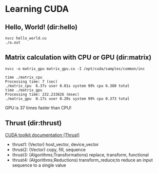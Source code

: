 # Learning CUDA

## Hello, World! (dir:hello)
~~~
nvcc hello_world.cu
./a.out
~~~

## Matrix calculation with CPU or GPU (dir:matrix)
~~~
nvcc -o matrix_gpu matrix_gpu.cu -I /opt/cuda/samples/common/inc
~~~

~~~
time ./matrix_cpu 
Processing time: 7 (sec)
./matrix_cpu  6.37s user 0.01s system 99% cpu 6.380 total
time ./matrix_gpu 
Processing time: 232.233826 (msec)
./matrix_gpu  0.17s user 0.20s system 99% cpu 0.373 total
~~~

GPU is 37 times faster than CPU!

## Thrust (dir:thrust)
[CUDA toolkit documentation (Thrust)](http://docs.nvidia.com/cuda/thrust/index.html)

* thrust1: (Vector) host_vector, device_vector
* thrust2: (Vector) copy, fill, sequence
* thrust3: (Algorithms;Transformations) replace, transform, functional
* thrust4: (Algorithms;Reductions) transform_reduce;to reduce an input sequence to a single value
